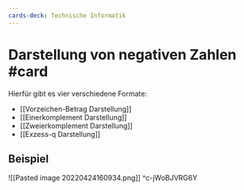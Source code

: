 ```yaml
---
cards-deck: Technische Informatik
---
```


# Darstellung von negativen Zahlen #card 
Hierfür gibt es vier verschiedene Formate:
- [[Vorzeichen-Betrag Darstellung]]
- [[Einerkomplement Darstellung]]
- [[Zweierkomplement Darstellung]]
- [[Exzess-q Darstellung]]
## Beispiel
![[Pasted image 20220424160934.png]]
^c-jWoBJVRG6Y
